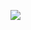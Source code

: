 ![](https://repository-images.githubusercontent.com/462900780/0a10af70-6cbf-46df-9071-0ff586a3b1d6)
<p align="center"> </img> </p>


<!--
**marianomercevich/marianomercevich** is a ✨ _special_ ✨ repository because its `README.md` (this file) appears on your GitHub profile.

Here are some ideas to get you started:

- 🔭 I’m currently working on ...
- 🌱 I’m currently learning ...
- 👯 I’m looking to collaborate on ...
- 🤔 I’m looking for help with ...
- 💬 Ask me about ...
- 📫 How to reach me: ...
- 😄 Pronouns: ...
- ⚡ Fun fact: ...

# Hellooo! My Name is Amy Dutton. 👋
* 🎨 I'm the Director of Design at [ZEAL](http://codingzeal.com)
* 🏠 My corner of the internet is at [selfteach.me](http://selfteach.me)
* 📹 I have my own [YouTube channel](http://youtube.com/c/selfteachme)
* 🖥️ I stream on [Twitch](http://twitch.com/selfteachme)
* 🎙️ I co-host a podcast with [James Q Quick](http://github.com/jamesqquick) called [Compressed.fm](http://compressed.fm)

- 🔭 **I’m currently working on:** [Everything Svelte](http://everythingsvelte.com)
- 💬 **Ask me about:** Being a designer and a develper 🦄
- 📫 **How to reach me:** The best way to reach me is through [Twitter](http://twitter.com/selfteachme)

## Connect with me
[<img align="left" alt="twitter" src="https://img.shields.io/badge/twitter-%231DA1F2.svg?&style=for-the-badge&logo=twitter&logoColor=white" />](https://twitter.com/selfteachme)
[<img align="left" alt="youtube" src="https://img.shields.io/badge/youtube-%231DA1F2.svg?&style=for-the-badge&logo=youtube&logoColor=white&color=ff0100" />](https://youtube.com/c/selfteachme)
[<img align="left" alt="twitch" src="https://img.shields.io/badge/twitch-%231DA1F2.svg?&style=for-the-badge&logo=twitch&logoColor=white&color=aa6fff" />](https://twitch.tv/selfteachme)
[<img align="left" alt="LinkedIn" src="https://img.shields.io/badge/linkedin-%231DA1F2.svg?&style=for-the-badge&logo=linkedin&logoColor=white&color=0275b3" />](https://twitch.tv/selfteachme)
<br>
<br>
## Expertise
![Figma](https://img.shields.io/badge/figma-%23F24E1E.svg?style=for-the-badge&logo=figma&logoColor=white) ![Framer](https://img.shields.io/badge/Framer-black?style=for-the-badge&logo=framer&logoColor=blue) ![Adobe Photoshop](https://img.shields.io/badge/adobephotoshop-%2331A8FF.svg?style=for-the-badge&logo=adobephotoshop&logoColor=white) ![Adobe Illustrator](https://img.shields.io/badge/adobeillustrator-%23FF9A00.svg?style=for-the-badge&logo=adobeillustrator&logoColor=white) ![Adobe InDesign](https://img.shields.io/badge/Adobe%20InDesign-49021F?style=for-the-badge&logo=adobeindesign&logoColor=white) ![Adobe After Effects](https://img.shields.io/badge/Adobe%20After%20Effects-9999FF.svg?style=for-the-badge&logo=Adobe%20After%20Effects&logoColor=white) ![Adobe Premiere Pro](https://img.shields.io/badge/Adobe%20Premiere%20Pro-9999FF.svg?style=for-the-badge&logo=Adobe%20Premiere%20Pro&logoColor=white) ![React](https://img.shields.io/badge/react-%2320232a.svg?style=for-the-badge&logo=react&logoColor=%2361DAFB) ![SASS](https://img.shields.io/badge/SASS-hotpink.svg?style=for-the-badge&logo=SASS&logoColor=white) ![TypeScript](https://img.shields.io/badge/typescript-%23007ACC.svg?style=for-the-badge&logo=typescript&logoColor=white) ![Styled Components](https://img.shields.io/badge/styled--components-DB7093?style=for-the-badge&logo=styled-components&logoColor=white) ![TailwindCSS](https://img.shields.io/badge/tailwindcss-%2338B2AC.svg?style=for-the-badge&logo=tailwind-css&logoColor=white) ![Yarn](https://img.shields.io/badge/yarn-%232C8EBB.svg?style=for-the-badge&logo=yarn&logoColor=white) ![Next JS](https://img.shields.io/badge/Next-black?style=for-the-badge&logo=next.js&logoColor=white) ![NodeJS](https://img.shields.io/badge/node.js-6DA55F?style=for-the-badge&logo=node.js&logoColor=white) ![Gatsby](https://img.shields.io/badge/Gatsby-%23663399.svg?style=for-the-badge&logo=gatsby&logoColor=white) ![JavaScript](https://img.shields.io/badge/javascript-%23323330.svg?style=for-the-badge&logo=javascript&logoColor=%23F7DF1E) ![CSS3](https://img.shields.io/badge/css3-%231572B6.svg?style=for-the-badge&logo=css3&logoColor=white) ![TypeScript](https://img.shields.io/badge/typescript-%23007ACC.svg?style=for-the-badge&logo=typescript&logoColor=white) ![MySQL](https://img.shields.io/badge/mysql-%2300f.svg?style=for-the-badge&logo=mysql&logoColor=white) ![Supabase](https://img.shields.io/badge/Supabase-3ECF8E?style=for-the-badge&logo=supabase&logoColor=white)
<br>
<br>
<hr />
<p><img src="https://github-readme-stats.vercel.app/api/?username=ahaywood&show_icons=true&count_private=true&theme=react&bg_color=282a36&title_color=f40082&icon_color=ffd200&show_icons=true&border_color=ffd200&border_radius=10" height="192" />
<img alt="NirmalNaveen20 Top Languages" src="https://github-readme-stats.vercel.app/api/top-langs/?username=ahaywood&langs_count=8&layout=compact&theme=react&bg_color=282a36&title_color=f40082&icon_color=ffd200&show_icons=true&border_color=ffd200&border_radius=10" height="192px" /></p>
-->
